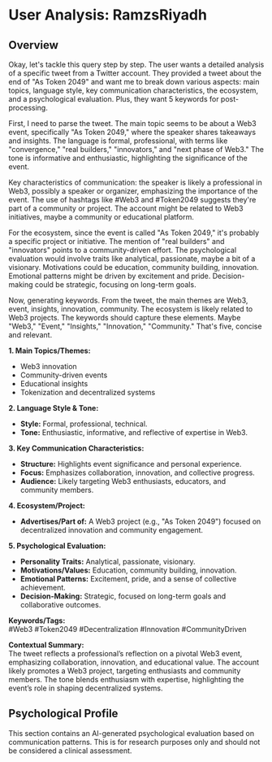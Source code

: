 # User Analysis: RamzsRiyadh

## Overview

<think>
Okay, let's tackle this query step by step. The user wants a detailed analysis of a specific tweet from a Twitter account. They provided a tweet about the end of "As Token 2049" and want me to break down various aspects: main topics, language style, key communication characteristics, the ecosystem, and a psychological evaluation. Plus, they want 5 keywords for post-processing.

First, I need to parse the tweet. The main topic seems to be about a Web3 event, specifically "As Token 2049," where the speaker shares takeaways and insights. The language is formal, professional, with terms like "convergence," "real builders," "innovators," and "next phase of Web3." The tone is informative and enthusiastic, highlighting the significance of the event.

Key characteristics of communication: the speaker is likely a professional in Web3, possibly a speaker or organizer, emphasizing the importance of the event. The use of hashtags like #Web3 and #Token2049 suggests they're part of a community or project. The account might be related to Web3 initiatives, maybe a community or educational platform.

For the ecosystem, since the event is called "As Token 2049," it's probably a specific project or initiative. The mention of "real builders" and "innovators" points to a community-driven effort. The psychological evaluation would involve traits like analytical, passionate, maybe a bit of a visionary. Motivations could be education, community building, innovation. Emotional patterns might be driven by excitement and pride. Decision-making could be strategic, focusing on long-term goals.

Now, generating keywords. From the tweet, the main themes are Web3, event, insights, innovation, community. The ecosystem is likely related to Web3 projects. The keywords should capture these elements. Maybe "Web3," "Event," "Insights," "Innovation," "Community." That's five, concise and relevant.
</think>

**1. Main Topics/Themes:**  
- Web3 innovation  
- Community-driven events  
- Educational insights  
- Tokenization and decentralized systems  

**2. Language Style & Tone:**  
- **Style:** Formal, professional, technical.  
- **Tone:** Enthusiastic, informative, and reflective of expertise in Web3.  

**3. Key Communication Characteristics:**  
- **Structure:** Highlights event significance and personal experience.  
- **Focus:** Emphasizes collaboration, innovation, and collective progress.  
- **Audience:** Likely targeting Web3 enthusiasts, educators, and community members.  

**4. Ecosystem/Project:**  
- **Advertises/Part of:** A Web3 project (e.g., "As Token 2049") focused on decentralized innovation and community engagement.  

**5. Psychological Evaluation:**  
- **Personality Traits:** Analytical, passionate, visionary.  
- **Motivations/Values:** Education, community building, innovation.  
- **Emotional Patterns:** Excitement, pride, and a sense of collective achievement.  
- **Decision-Making:** Strategic, focused on long-term goals and collaborative outcomes.  

**Keywords/Tags:**  
#Web3 #Token2049 #Decentralization #Innovation #CommunityDriven  

**Contextual Summary:**  
The tweet reflects a professional’s reflection on a pivotal Web3 event, emphasizing collaboration, innovation, and educational value. The account likely promotes a Web3 project, targeting enthusiasts and community members. The tone blends enthusiasm with expertise, highlighting the event’s role in shaping decentralized systems.

## Psychological Profile

This section contains an AI-generated psychological evaluation based on communication patterns. This is for research purposes only and should not be considered a clinical assessment.